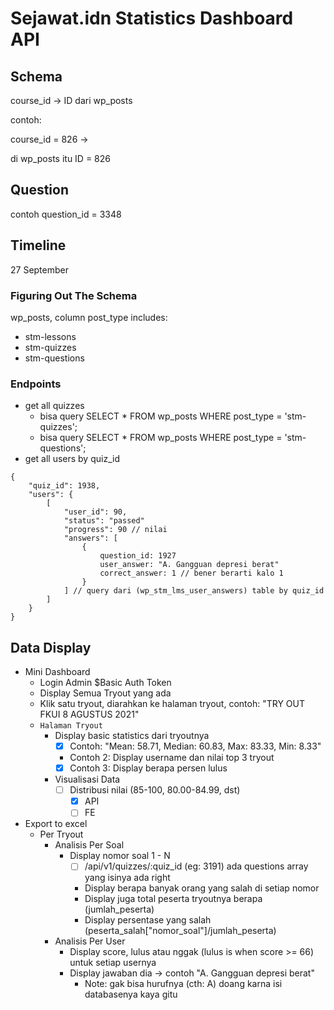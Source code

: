 # Sejawat.idn Statistics Dashboard API

## Schema

course_id -> ID dari wp_posts

contoh:

course_id = 826 ->

di wp_posts itu ID = 826

## Question

contoh question_id = 3348

## Timeline

27 September

### Figuring Out The Schema

wp_posts, column post_type includes:

- stm-lessons
- stm-quizzes
- stm-questions

### Endpoints

- get all quizzes
  - bisa query SELECT \* FROM wp_posts WHERE post_type = 'stm-quizzes';
  - bisa query SELECT \* FROM wp_posts WHERE post_type = 'stm-questions';
- get all users by quiz_id

```
{
    "quiz_id": 1938,
    "users": {
        [
            "user_id": 90,
            "status": "passed"
            "progress": 90 // nilai
            "answers": [
                {
                    question_id: 1927
                    user_answer: "A. Gangguan depresi berat"
                    correct_answer: 1 // bener berarti kalo 1
                }
            ] // query dari (wp_stm_lms_user_answers) table by quiz_id
        ]
    }
}
```

## Data Display

- Mini Dashboard
  - Login Admin $Basic Auth Token
  - Display Semua Tryout yang ada
  - Klik satu tryout, diarahkan ke halaman tryout, contoh: "TRY OUT FKUI 8 AGUSTUS 2021"
  - `Halaman Tryout`
    - Display basic statistics dari tryoutnya
      - [x] Contoh: "Mean: 58.71, Median: 60.83, Max: 83.33, Min: 8.33"
      - Contoh 2: Display username dan nilai top 3 tryout
      - [x] Contoh 3: Display berapa persen lulus
    - Visualisasi Data
      - [ ] Distribusi nilai (85-100, 80.00-84.99, dst)
        - [x] API
        - [ ] FE
        
- Export to excel
  - Per Tryout
    - Analisis Per Soal
      - Display nomor soal 1 - N
        - [ ] /api/v1/quizzes/:quiz_id (eg: 3191) ada questions array yang isinya ada right
        - Display berapa banyak orang yang salah di setiap nomor
        - Display juga total peserta tryoutnya berapa (jumlah_peserta)
        - Display persentase yang salah (peserta_salah["nomor_soal"]/jumlah_peserta)
    - Analisis Per User
      - Display score, lulus atau nggak (lulus is when score >= 66) untuk setiap usernya
      - Display jawaban dia -> contoh "A. Gangguan depresi berat"
        - Note: gak bisa hurufnya (cth: A) doang karna isi databasenya kaya gitu
